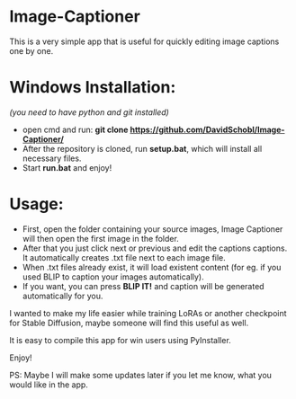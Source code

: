 # Image-Captioner
This is a very simple app that is useful for quickly editing image captions one by one.

# Windows Installation:
_(you need to have python and git installed)_
- open cmd and run: **git clone https://github.com/DavidSchobl/Image-Captioner/**
- After the repository is cloned, run **setup.bat**, which will install all necessary files.
- Start **run.bat** and enjoy!

# Usage:
- First, open the folder containing your source images, Image Captioner will then open the first image in the folder.
- After that you just click next or previous and edit the captions captions. It automatically creates .txt file next to each image file.
- When .txt files already exist, it will load existent content (for eg. if you used BLIP to caption your images automatically).
- If you want, you can press **BLIP IT!** and caption will be generated automatically for you. 

I wanted to make my life easier while training LoRAs or another checkpoint for Stable Diffusion, maybe someone will find this useful as well.

It is easy to compile this app for win users using PyInstaller.

Enjoy!

PS: Maybe I will make some updates later if you let me know, what you would like in the app.
